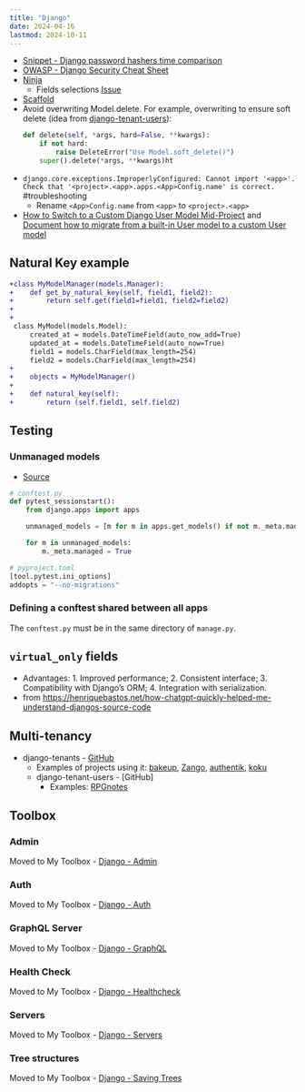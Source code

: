 ```yaml
---
title: "Django"
date: 2024-04-16
lastmod: 2024-10-11
---
```


- [Snippet - Django password hashers time comparison](https://gist.github.com/lucasrcezimbra/69286c9f1cbdb355e242990d2bc85e02)
- [OWASP - Django Security Cheat Sheet](https://cheatsheetseries.owasp.org/cheatsheets/Django_Security_Cheat_Sheet.html)
- [Ninja](https://github.com/vitalik/django-ninja)
	- Fields selections [Issue](https://github.com/vitalik/django-ninja/issues/333)
- [Scaffold](https://github.com/Abdenasser/dr_scaffold)
- Avoid overwriting Model.delete. For example, overwriting to ensure soft delete (idea from [django-tenant-users](https://github.com/Corvia/django-tenant-users/blob/933c87dbad920d2c75666429ef37a552b15e9ac6/tenant_users/tenants/models.py#L404C1-L411C1)):
	```python
	def delete(self, *args, hard=False, **kwargs):
		if not hard:
			raise DeleteError("Use Model.soft_delete()")
		super().delete(*args, **kwargs)ht
	```
- `django.core.exceptions.ImproperlyConfigured: Cannot import '<app>'. Check that '<project>.<app>.apps.<App>Config.name' is correct.` #troubleshooting
	- Rename `<App>Config.name` from `<app>` to `<project>.<app>`
- [How to Switch to a Custom Django User Model Mid-Project](https://www.caktusgroup.com/blog/2019/04/26/how-switch-custom-django-user-model-mid-project/) and [Document how to migrate from a built-in User model to a custom User model](https://code.djangoproject.com/ticket/25313#comment:24)

## Natural Key example
```diff
+class MyModelManager(models.Manager):
+    def get_by_natural_key(self, field1, field2):
+        return self.get(field1=field1, field2=field2)
+
+
 class MyModel(models.Model):
     created_at = models.DateTimeField(auto_now_add=True)
     updated_at = models.DateTimeField(auto_now=True)
     field1 = models.CharField(max_length=254)
     field2 = models.CharField(max_length=254)
+
+    objects = MyModelManager()
+
+    def natural_key(self):
+        return (self.field1, self.field2)
```

## Testing
### Unmanaged models
- [Source](https://stackoverflow.com/a/72593718)

```python
# conftest.py
def pytest_sessionstart():
    from django.apps import apps

    unmanaged_models = [m for m in apps.get_models() if not m._meta.managed]

    for m in unmanaged_models:
        m._meta.managed = True

# pyproject.toml
[tool.pytest.ini_options]
addopts = "--no-migrations"
```

### Defining a conftest shared between all apps
The `conftest.py` must be in the same directory of `manage.py`.


## `virtual_only` fields
- Advantages: 1. Improved performance; 2. Consistent interface; 3. Compatibility with Django’s ORM; 4. Integration with serialization.
- from https://henriquebastos.net/how-chatgpt-quickly-helped-me-understand-djangos-source-code


## Multi-tenancy
- django-tenants - [GitHub](https://github.com/django-tenants/django-tenants/)
	- Examples of projects using it: [bakeup](https://github.com/bruecksen/bakeup), [Zango](https://github.com/Healthlane-Technologies/Zango), [authentik](https://github.com/goauthentik/authentik/), [koku](https://github.com/project-koku/koku)
	- django-tenant-users - [GitHub]
		- Examples: [RPGnotes](https://github.com/Findus23/RPGnotes)

## Toolbox
### Admin
Moved to My Toolbox - [Django - Admin](https://toolbox.cezimbra.me/lists/django-admin/)

### Auth
Moved to My Toolbox - [Django - Auth](https://toolbox.cezimbra.me/lists/django-auth/)

### GraphQL Server
Moved to My Toolbox - [Django - GraphQL](https://toolbox.cezimbra.me/lists/django-graphql/)

### Health Check
Moved to My Toolbox - [Django - Healthcheck](https://toolbox.cezimbra.me/lists/django-healthcheck/)

### Servers
Moved to My Toolbox - [Django - Servers](https://toolbox.cezimbra.me/lists/django-servers/)

### Tree structures
Moved to My Toolbox - [Django - Saving Trees](http://localhost:8000/lists/django-saving-trees/)
